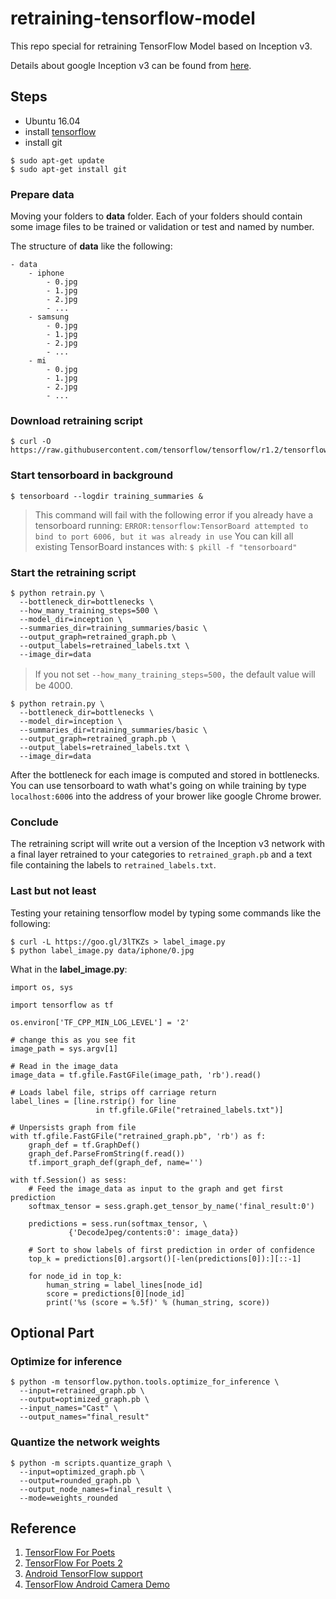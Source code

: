 # retraining-tensorflow-model

This repo special for retraining TensorFlow Model based on Inception v3.

Details about google Inception v3 can be found from [here](http://www.cs.unc.edu/~wliu/papers/GoogLeNet.pdf).

## Steps

- Ubuntu 16.04
- install [tensorflow](https://github.com/tensorflow/tensorflow/#installation)
- install git

```
$ sudo apt-get update
$ sudo apt-get install git
```

### Prepare data

Moving your folders to **data** folder. Each of your folders should contain some image files to be trained or validation or test and named by number.

The structure of **data** like the following:


```
- data
    - iphone
        - 0.jpg
        - 1.jpg
        - 2.jpg
        - ...
    - samsung
        - 0.jpg
        - 1.jpg
        - 2.jpg
        - ...
    - mi
        - 0.jpg
        - 1.jpg
        - 2.jpg
        - ...
```


### Download retraining script

```
$ curl -O https://raw.githubusercontent.com/tensorflow/tensorflow/r1.2/tensorflow/examples/image_retraining/retrain.py
```

### Start tensorboard in background

```
$ tensorboard --logdir training_summaries &
```

>This command will fail with the following error if you already have a tensorboard running: 
`ERROR:tensorflow:TensorBoard attempted to bind to port 6006, but it was already in use` 
You can kill all existing TensorBoard instances with: `$ pkill -f "tensorboard"`

### Start the retraining script

```
$ python retrain.py \
  --bottleneck_dir=bottlenecks \
  --how_many_training_steps=500 \
  --model_dir=inception \
  --summaries_dir=training_summaries/basic \
  --output_graph=retrained_graph.pb \
  --output_labels=retrained_labels.txt \
  --image_dir=data
```

>If you not set `--how_many_training_steps=500`，the default value will be 4000.

```
$ python retrain.py \
  --bottleneck_dir=bottlenecks \
  --model_dir=inception \
  --summaries_dir=training_summaries/basic \
  --output_graph=retrained_graph.pb \
  --output_labels=retrained_labels.txt \
  --image_dir=data
```

After the bottleneck for each image is computed and stored in bottlenecks. You can use tensorboard to wath what's going on while training by type `localhost:6006` into the address of your brower like google Chrome brower.

### Conclude

The retraining script will write out a version of the Inception v3 network with a final layer retrained to your categories to `retrained_graph.pb` and a text file containing the labels to `retrained_labels.txt`.

### Last but not least

Testing your retaining tensorflow model by typing some commands like the following:

```
$ curl -L https://goo.gl/3lTKZs > label_image.py
$ python label_image.py data/iphone/0.jpg
```

What in the **label_image.py**:

```
import os, sys

import tensorflow as tf

os.environ['TF_CPP_MIN_LOG_LEVEL'] = '2'

# change this as you see fit
image_path = sys.argv[1]

# Read in the image_data
image_data = tf.gfile.FastGFile(image_path, 'rb').read()

# Loads label file, strips off carriage return
label_lines = [line.rstrip() for line 
                   in tf.gfile.GFile("retrained_labels.txt")]

# Unpersists graph from file
with tf.gfile.FastGFile("retrained_graph.pb", 'rb') as f:
    graph_def = tf.GraphDef()
    graph_def.ParseFromString(f.read())
    tf.import_graph_def(graph_def, name='')

with tf.Session() as sess:
    # Feed the image_data as input to the graph and get first prediction
    softmax_tensor = sess.graph.get_tensor_by_name('final_result:0')
    
    predictions = sess.run(softmax_tensor, \
             {'DecodeJpeg/contents:0': image_data})
    
    # Sort to show labels of first prediction in order of confidence
    top_k = predictions[0].argsort()[-len(predictions[0]):][::-1]
    
    for node_id in top_k:
        human_string = label_lines[node_id]
        score = predictions[0][node_id]
        print('%s (score = %.5f)' % (human_string, score))

```


## Optional Part

### Optimize for inference

```
$ python -m tensorflow.python.tools.optimize_for_inference \
  --input=retrained_graph.pb \
  --output=optimized_graph.pb \
  --input_names="Cast" \
  --output_names="final_result"
```

### Quantize the network weights

```
$ python -m scripts.quantize_graph \
  --input=optimized_graph.pb \
  --output=rounded_graph.pb \
  --output_node_names=final_result \
  --mode=weights_rounded
```


## Reference

1. [TensorFlow For Poets](https://codelabs.developers.google.com/codelabs/tensorflow-for-poets/index.html#0)
2. [TensorFlow For Poets 2](https://codelabs.developers.google.com/codelabs/tensorflow-for-poets-2/#0)
3. [Android TensorFlow support](https://github.com/tensorflow/tensorflow/tree/master/tensorflow/contrib/android)
4. [TensorFlow Android Camera Demo](https://github.com/tensorflow/tensorflow/tree/master/tensorflow/examples/android)
